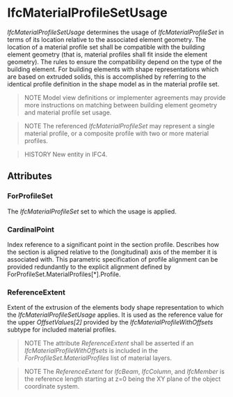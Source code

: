 # IfcMaterialProfileSetUsage

_IfcMaterialProfileSetUsage_ determines the usage of _IfcMaterialProfileSet_ in terms of its location relative to the associated element geometry. The location of a material profile set shall be compatible with the building element geometry (that is, material profiles shall fit inside the element geometry). The rules to ensure the compatibility depend on the type of the building element. For building elements with shape representations which are based on extruded solids, this is accomplished by referring to the identical profile definition in the shape model as in the material profile set.<!-- end of definition -->

> NOTE Model view definitions or implementer agreements may provide more instructions on matching between building element geometry and material profile set usage.

> NOTE The referenced _IfcMaterialProfileSet_ may represent a single material profile, or a composite profile with two or more material profiles.

> HISTORY New entity in IFC4.

## Attributes

### ForProfileSet
The _IfcMaterialProfileSet_ set to which the usage is applied.

### CardinalPoint
Index reference to a significant point in the section profile. Describes how the section is aligned relative to the (longitudinal) axis of the member it is associated with. This parametric specification of profile alignment can be provided redundantly to the explicit alignment defined by ForProfileSet.MaterialProfiles[\*].Profile.

### ReferenceExtent
Extent of the extrusion of the elements body shape representation to which the _IfcMaterialProfileSetUsage_ applies. It is used as the reference value for the upper _OffsetValues[2]_ provided by the _IfcMaterialProfileWithOffsets_ subtype for included material profiles.

> NOTE The attribute _ReferenceExtent_ shall be asserted if an _IfcMaterialProfileWithOffsets_ is included in the _ForProfileSet.MaterialProfiles_ list of material layers.

> NOTE The _ReferenceExtent_ for _IfcBeam_, _IfcColumn_, and _IfcMember_ is the reference length starting at z=0 being the XY plane of the object coordinate system.
